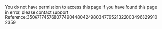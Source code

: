 You do not have permission to access this page If you have found this page in error, please contact support Reference:3506717457680774904480424980347795213220034968299102359